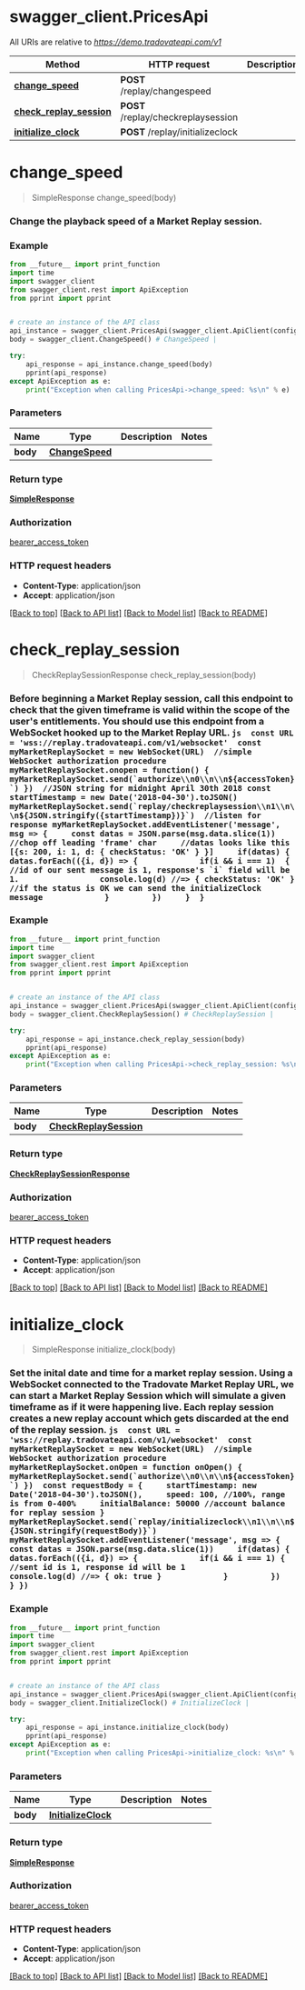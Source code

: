 # swagger_client.PricesApi

All URIs are relative to *https://demo.tradovateapi.com/v1*

Method | HTTP request | Description
------------- | ------------- | -------------
[**change_speed**](PricesApi.md#change_speed) | **POST** /replay/changespeed | 
[**check_replay_session**](PricesApi.md#check_replay_session) | **POST** /replay/checkreplaysession | 
[**initialize_clock**](PricesApi.md#initialize_clock) | **POST** /replay/initializeclock | 

# **change_speed**
> SimpleResponse change_speed(body)



### Change the playback speed of a Market Replay session.

### Example
```python
from __future__ import print_function
import time
import swagger_client
from swagger_client.rest import ApiException
from pprint import pprint


# create an instance of the API class
api_instance = swagger_client.PricesApi(swagger_client.ApiClient(configuration))
body = swagger_client.ChangeSpeed() # ChangeSpeed | 

try:
    api_response = api_instance.change_speed(body)
    pprint(api_response)
except ApiException as e:
    print("Exception when calling PricesApi->change_speed: %s\n" % e)
```

### Parameters

Name | Type | Description  | Notes
------------- | ------------- | ------------- | -------------
 **body** | [**ChangeSpeed**](ChangeSpeed.md)|  | 

### Return type

[**SimpleResponse**](SimpleResponse.md)

### Authorization

[bearer_access_token](../README.md#bearer_access_token)

### HTTP request headers

 - **Content-Type**: application/json
 - **Accept**: application/json

[[Back to top]](#) [[Back to API list]](../README.md#documentation-for-api-endpoints) [[Back to Model list]](../README.md#documentation-for-models) [[Back to README]](../README.md)

# **check_replay_session**
> CheckReplaySessionResponse check_replay_session(body)



### Before beginning a Market Replay session, call this endpoint to check that the given timeframe is valid within the scope of the user's entitlements. You should use this endpoint from a WebSocket hooked up to the Market Replay URL.  ```js  const URL = 'wss://replay.tradovateapi.com/v1/websocket'  const myMarketReplaySocket = new WebSocket(URL)  //simple WebSocket authorization procedure myMarketReplaySocket.onopen = function() {     myMarketReplaySocket.send(`authorize\\n0\\n\\n${accessToken}`) })  //JSON string for midnight April 30th 2018 const startTimestamp = new Date('2018-04-30').toJSON() myMarketReplaySocket.send(`replay/checkreplaysession\\n1\\n\\n${JSON.stringify({startTimestamp})}`)  //listen for response myMarketReplaySocket.addEventListener('message', msg => {     const datas = JSON.parse(msg.data.slice(1)) //chop off leading 'frame' char     //datas looks like this [{s: 200, i: 1, d: { checkStatus: 'OK' } }]     if(datas) {         datas.forEach(({i, d}) => {             if(i && i === 1)  { //id of our sent message is 1, response's `i` field will be 1.                 console.log(d) //=> { checkStatus: 'OK' }                 //if the status is OK we can send the initializeClock message             }         })     }  }  ```

### Example
```python
from __future__ import print_function
import time
import swagger_client
from swagger_client.rest import ApiException
from pprint import pprint


# create an instance of the API class
api_instance = swagger_client.PricesApi(swagger_client.ApiClient(configuration))
body = swagger_client.CheckReplaySession() # CheckReplaySession | 

try:
    api_response = api_instance.check_replay_session(body)
    pprint(api_response)
except ApiException as e:
    print("Exception when calling PricesApi->check_replay_session: %s\n" % e)
```

### Parameters

Name | Type | Description  | Notes
------------- | ------------- | ------------- | -------------
 **body** | [**CheckReplaySession**](CheckReplaySession.md)|  | 

### Return type

[**CheckReplaySessionResponse**](CheckReplaySessionResponse.md)

### Authorization

[bearer_access_token](../README.md#bearer_access_token)

### HTTP request headers

 - **Content-Type**: application/json
 - **Accept**: application/json

[[Back to top]](#) [[Back to API list]](../README.md#documentation-for-api-endpoints) [[Back to Model list]](../README.md#documentation-for-models) [[Back to README]](../README.md)

# **initialize_clock**
> SimpleResponse initialize_clock(body)



### Set the inital date and time for a market replay session. Using a WebSocket connected to the Tradovate Market Replay URL, we can start a Market Replay Session which will simulate a given timeframe as if it were happening live. Each replay session creates a new replay account which gets discarded at the end of the replay session. ```js  const URL = 'wss://replay.tradovateapi.com/v1/websocket'  const myMarketReplaySocket = new WebSocket(URL)  //simple WebSocket authorization procedure myMarketReplaySocket.onOpen = function onOpen() {     myMarketReplaySocket.send(`authorize\\n0\\n\\n${accessToken}`) })  const requestBody = {     startTimestamp: new Date('2018-04-30').toJSON(),     speed: 100, //100%, range is from 0-400%     initialBalance: 50000 //account balance for replay session }  myMarketReplaySocket.send(`replay/initializeclock\\n1\\n\\n${JSON.stringify(requestBody)}`)  myMarketReplaySocket.addEventListener('message', msg => {     const datas = JSON.parse(msg.data.slice(1))     if(datas) {         datas.forEach(({i, d}) => {             if(i && i === 1) { //sent id is 1, response id will be 1                 console.log(d) //=> { ok: true }             }         })     } })  ```

### Example
```python
from __future__ import print_function
import time
import swagger_client
from swagger_client.rest import ApiException
from pprint import pprint


# create an instance of the API class
api_instance = swagger_client.PricesApi(swagger_client.ApiClient(configuration))
body = swagger_client.InitializeClock() # InitializeClock | 

try:
    api_response = api_instance.initialize_clock(body)
    pprint(api_response)
except ApiException as e:
    print("Exception when calling PricesApi->initialize_clock: %s\n" % e)
```

### Parameters

Name | Type | Description  | Notes
------------- | ------------- | ------------- | -------------
 **body** | [**InitializeClock**](InitializeClock.md)|  | 

### Return type

[**SimpleResponse**](SimpleResponse.md)

### Authorization

[bearer_access_token](../README.md#bearer_access_token)

### HTTP request headers

 - **Content-Type**: application/json
 - **Accept**: application/json

[[Back to top]](#) [[Back to API list]](../README.md#documentation-for-api-endpoints) [[Back to Model list]](../README.md#documentation-for-models) [[Back to README]](../README.md)

